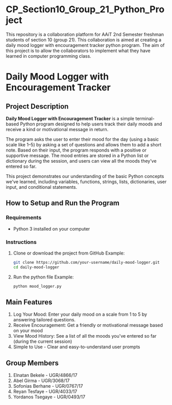 # CP_Section10_Group_21_Python_Project

This repository is a collaboration platform for AAiT 2nd Semester freshman students of section 10 (group 21). This collaboration is aimed at creating a daily mood logger with encouragement tracker python program. The aim of this project is to allow the collaborators to implement what they have learned in computer programming class.

# Daily Mood Logger with Encouragement Tracker

## Project Description

**Daily Mood Logger with Encouragement Tracker** is a simple terminal-based Python program designed to help users track their daily moods and receive a kind or motivational message in return. 

The program asks the user to enter their mood for the day (using a basic scale like 1–5) by asking a set of questions and allows them to add a short note. Based on their input, the program responds with a positive or supportive message. The mood entries are stored in a Python list or dictionary during the session, and users can view all the moods they’ve entered so far.

This project demonstrates our understanding of the basic Python concepts we've learned, including variables, functions, strings, lists, dictionaries, user input, and conditional statements.


## How to Setup and Run the Program

### Requirements
- Python 3 installed on your computer

### Instructions
1. Clone or download the project from GitHub Example:
    ```bash
   git clone https://github.com/your-username/daily-mood-logger.git
   cd daily-mood-logger
2. Run the python file Example:
    ```bash
   python mood_logger.py

## Main Features

1. Log Your Mood: Enter your daily mood on a scale from 1 to 5 by answering tailored questions.
2. Receive Encouragement: Get a friendly or motivational message based on your mood
3. View Mood History: See a list of all the moods you've entered so far (during the current session)
4. Simple to Use - Clear and easy-to-understand user prompts


## Group Members

1. Elnatan Bekele - UGR/4866/17
2. Abel Girma - UGR/3068/17
3. Sofonias Berhane - UGR/0767/17
4. Reyan Tesfaye - UGR/4033/17
5. Yordanos Tsegaye - UGR/0493/17
